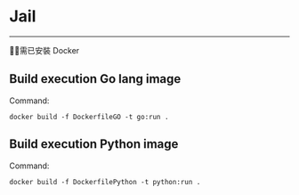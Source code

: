 # Jail

---

需已安裝 Docker

## Build execution Go lang image

Command:

`docker build -f DockerfileGO -t go:run .`

## Build execution Python image

Command:

`docker build -f DockerfilePython -t python:run .`
